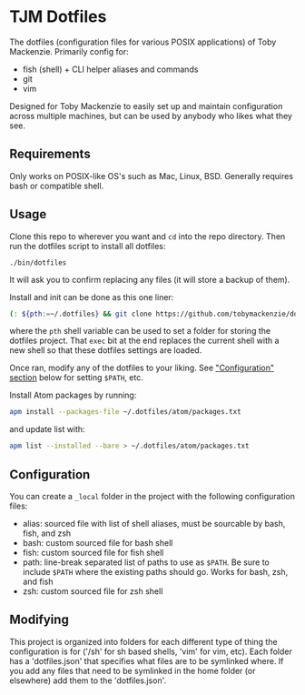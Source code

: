 TJM Dotfiles
============

The dotfiles (configuration files for various POSIX applications) of Toby Mackenzie. Primarily config for:

- fish (shell) + CLI helper aliases and commands
- git
- vim

Designed for Toby Mackenzie to easily set up and maintain configuration across multiple machines, but can be used by anybody who likes what they see.

Requirements
----------

Only works on POSIX-like OS's such as Mac, Linux, BSD.  Generally requires bash or compatible shell.

Usage
----------

Clone this repo to wherever you want and `cd` into the repo directory.  Then run the dotfiles script to install all dotfiles:

```
./bin/dotfiles
```

It will ask you to confirm replacing any files (it will store a backup of them).

Install and init can be done as this one liner:

``` sh
(: ${pth:=~/.dotfiles} && git clone https://github.com/tobymackenzie/dotfiles.git $pth && $pth/bin/dotfiles init) && exec $SHELL
```

where the `pth` shell variable can be used to set a folder for storing the dotfiles project. That `exec` bit at the end replaces the current shell with a new shell so that these dotfiles settings are loaded.

Once ran, modify any of the dotfiles to your liking.  See ["Configuration" section](#configuration) below for setting `$PATH`, etc.

Install Atom packages by running:

``` sh
apm install --packages-file ~/.dotfiles/atom/packages.txt
```

and update list with:

``` sh
apm list --installed --bare > ~/.dotfiles/atom/packages.txt
```

Configuration
-------------

You can create a `_local` folder in the project with the following configuration files:

- alias: sourced file with list of shell aliases, must be sourcable by bash, fish, and zsh
- bash: custom sourced file for bash shell
- fish: custom sourced file for fish shell
- path: line-break separated list of paths to use as `$PATH`.  Be sure to include `$PATH` where the existing paths should go.  Works for bash, zsh, and fish
- zsh: custom sourced file for zsh shell

Modifying
---------
This project is organized into folders for each different type of thing the configuration is for ('/sh' for sh based shells, 'vim' for vim, etc).  Each folder has a 'dotfiles.json' that specifies what files are to be symlinked where.  If you add any files that need to be symlinked in the home folder (or elsewhere) add them to the 'dotfiles.json'.
